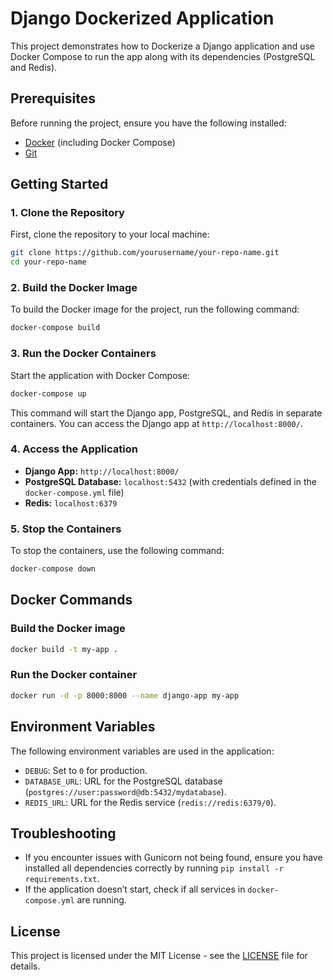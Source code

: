 
# Django Dockerized Application

This project demonstrates how to Dockerize a Django application and use Docker Compose to run the app along with its dependencies (PostgreSQL and Redis).

## Prerequisites

Before running the project, ensure you have the following installed:

- [Docker](https://www.docker.com/get-started) (including Docker Compose)
- [Git](https://git-scm.com/book/en/v2/Getting-Started-Installing-Git)

## Getting Started

### 1. Clone the Repository

First, clone the repository to your local machine:

```bash
git clone https://github.com/yourusername/your-repo-name.git
cd your-repo-name
```

### 2. Build the Docker Image

To build the Docker image for the project, run the following command:

```bash
docker-compose build
```

### 3. Run the Docker Containers

Start the application with Docker Compose:

```bash
docker-compose up
```

This command will start the Django app, PostgreSQL, and Redis in separate containers. You can access the Django app at `http://localhost:8000/`.

### 4. Access the Application

- **Django App:** `http://localhost:8000/`
- **PostgreSQL Database:** `localhost:5432` (with credentials defined in the `docker-compose.yml` file)
- **Redis:** `localhost:6379`

### 5. Stop the Containers

To stop the containers, use the following command:

```bash
docker-compose down
```

## Docker Commands

### Build the Docker image

```bash
docker build -t my-app .
```

### Run the Docker container

```bash
docker run -d -p 8000:8000 --name django-app my-app
```

## Environment Variables

The following environment variables are used in the application:

- `DEBUG`: Set to `0` for production.
- `DATABASE_URL`: URL for the PostgreSQL database (`postgres://user:password@db:5432/mydatabase`).
- `REDIS_URL`: URL for the Redis service (`redis://redis:6379/0`).

## Troubleshooting

- If you encounter issues with Gunicorn not being found, ensure you have installed all dependencies correctly by running `pip install -r requirements.txt`.
- If the application doesn’t start, check if all services in `docker-compose.yml` are running.

## License

This project is licensed under the MIT License - see the [LICENSE](LICENSE) file for details.
